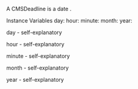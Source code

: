 A CMSDeadline is a date .

Instance Variables
	day:		<Integer>
	hour:		<Integer>
	minute:		<Integer>
	month:		<Integer>
	year:		<Integer>

day
	- self-explanatory

hour
	- self-explanatory

minute
	- self-explanatory

month
	- self-explanatory

year
	- self-explanatory

